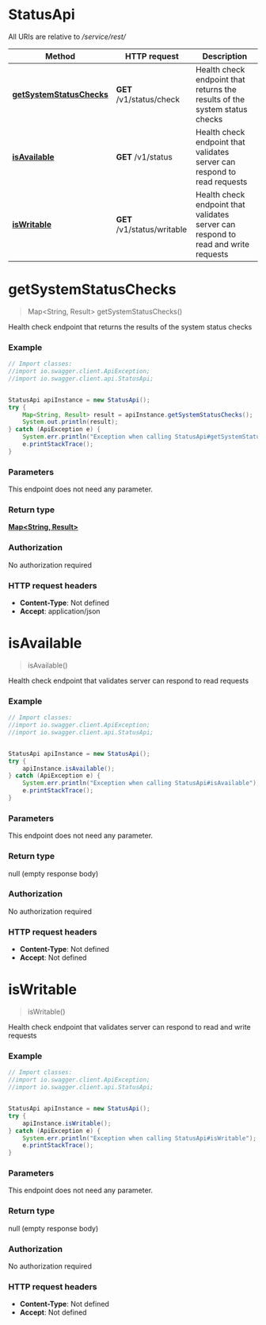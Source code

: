 # StatusApi

All URIs are relative to */service/rest/*

Method | HTTP request | Description
------------- | ------------- | -------------
[**getSystemStatusChecks**](StatusApi.md#getSystemStatusChecks) | **GET** /v1/status/check | Health check endpoint that returns the results of the system status checks
[**isAvailable**](StatusApi.md#isAvailable) | **GET** /v1/status | Health check endpoint that validates server can respond to read requests
[**isWritable**](StatusApi.md#isWritable) | **GET** /v1/status/writable | Health check endpoint that validates server can respond to read and write requests

<a name="getSystemStatusChecks"></a>
# **getSystemStatusChecks**
> Map&lt;String, Result&gt; getSystemStatusChecks()

Health check endpoint that returns the results of the system status checks

### Example
```java
// Import classes:
//import io.swagger.client.ApiException;
//import io.swagger.client.api.StatusApi;


StatusApi apiInstance = new StatusApi();
try {
    Map<String, Result> result = apiInstance.getSystemStatusChecks();
    System.out.println(result);
} catch (ApiException e) {
    System.err.println("Exception when calling StatusApi#getSystemStatusChecks");
    e.printStackTrace();
}
```

### Parameters
This endpoint does not need any parameter.

### Return type

[**Map&lt;String, Result&gt;**](Result.md)

### Authorization

No authorization required

### HTTP request headers

 - **Content-Type**: Not defined
 - **Accept**: application/json

<a name="isAvailable"></a>
# **isAvailable**
> isAvailable()

Health check endpoint that validates server can respond to read requests

### Example
```java
// Import classes:
//import io.swagger.client.ApiException;
//import io.swagger.client.api.StatusApi;


StatusApi apiInstance = new StatusApi();
try {
    apiInstance.isAvailable();
} catch (ApiException e) {
    System.err.println("Exception when calling StatusApi#isAvailable");
    e.printStackTrace();
}
```

### Parameters
This endpoint does not need any parameter.

### Return type

null (empty response body)

### Authorization

No authorization required

### HTTP request headers

 - **Content-Type**: Not defined
 - **Accept**: Not defined

<a name="isWritable"></a>
# **isWritable**
> isWritable()

Health check endpoint that validates server can respond to read and write requests

### Example
```java
// Import classes:
//import io.swagger.client.ApiException;
//import io.swagger.client.api.StatusApi;


StatusApi apiInstance = new StatusApi();
try {
    apiInstance.isWritable();
} catch (ApiException e) {
    System.err.println("Exception when calling StatusApi#isWritable");
    e.printStackTrace();
}
```

### Parameters
This endpoint does not need any parameter.

### Return type

null (empty response body)

### Authorization

No authorization required

### HTTP request headers

 - **Content-Type**: Not defined
 - **Accept**: Not defined

